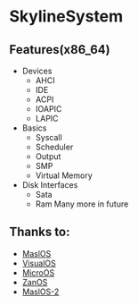 # SkylineSystem


## Features(x86_64)
+ Devices
   - AHCI
   - IDE
   - ACPI
   - IOAPIC
   - LAPIC
+ Basics
   - Syscall
   - Scheduler
   - Output
   - SMP
   - Virtual Memory 
+ Disk Interfaces
   - Sata
   - Ram
Many more in future

## Thanks to:
 - [MaslOS](https://github.com/marceldobehere/MaslOS)
 - [VisualOS](https://github.com/nothotscott/VisualOS)
 - [MicroOS](https://github.com/Glowman554/MicroOS)
 - [ZanOS](https://github.com/asterd-og/ZanOS/)
 - [MaslOS-2](https://github.com/marceldobehere/MaslOS-2/)